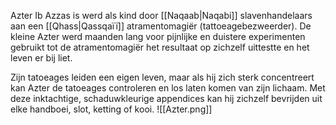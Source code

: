 Azter Ib Azzas is werd als kind door [[Naqaab|Naqabi]] slavenhandelaars aan een [[Qhass|Qassqaïï]] atramentomagiër (tattoeagebezweerder). 
De kleine Azter werd maanden lang voor pijnlijke en duistere experimenten gebruikt tot de atramentomagiër het resultaat op zichzelf uittestte en het leven er bij liet.

Zijn tatoeages leiden een eigen leven, maar als hij zich sterk concentreert kan Azter de tatoeages controleren en los laten komen van zijn lichaam. 
Met deze inktachtige, schaduwkleurige appendices kan hij zichzelf bevrijden uit elke handboei, slot, ketting of kooi.
![[Azter.png]]